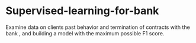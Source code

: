 # Supervised-learning-for-bank
 Examine data on clients past behavior and termination of contracts with the bank , and building a model with the maximum possible F1 score.
